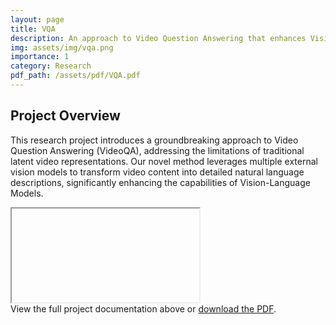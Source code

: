 ```yaml
---
layout: page
title: VQA
description: An approach to Video Question Answering that enhances Vision-Language Models by utilizing multiple external vision models.
img: assets/img/vqa.png
importance: 1
category: Research
pdf_path: /assets/pdf/VQA.pdf
---
```

## Project Overview

This research project introduces a groundbreaking approach to Video Question Answering (VideoQA), addressing the limitations of traditional latent video representations. Our novel method leverages multiple external vision models to transform video content into detailed natural language descriptions, significantly enhancing the capabilities of Vision-Language Models.

<div class="row mt-3">
    <div class="col-sm mt-3 mt-md-0">
        <div id="pdf-container" data-pdf-src="{{ page.pdf_path | relative_url }}">
            <iframe id="pdf-viewer"></iframe>
        </div>
    </div>
</div>

<div class="caption">
    View the full project documentation above or <a href="{{ page.pdf_path | relative_url }}" target="_blank">download the PDF</a>. 
</div>

<script src="{{ '/assets/js/pdf-viewer-resize.js' | relative_url }}"></script>
<link rel="stylesheet" href="{{ '/assets/css/pdf-viewer-resize.css' | relative_url }}">

<!-- ## External Link -->

<!-- For more information, visit the [project webpage]({{ page.webpage_link }}). -->

